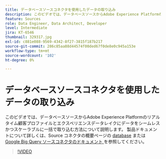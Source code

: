 ```yaml
---
title: データベースソースコネクタを使用したデータの取り込み
description: このビデオでは、データベースソースからAdobe Experience Platformのリアルタイム顧客プロファイルとエクスペリエンスデータレイクにデータをシームレスかつスケーラブルに一括で取り込む方法について説明します。
feature: Sources
role: Data Engineer, Data Architect, Developer
level: Intermediate
jira: KT-6546
thumbnail: 329317.jpg
exl-id: c881e088-9569-4342-8f27-3815f187b217
source-git-commit: 286c85aa88d44574f00ded67f0de8e0c945a153e
workflow-type: tm+mt
source-wordcount: '102'
ht-degree: 0%

---
```


# データベースソースコネクタを使用したデータの取り込み

このビデオでは、データベースソースからAdobe Experience Platformのリアルタイム顧客プロファイルとエクスペリエンスデータレイクにデータをシームレスかつスケーラブルに一括で取り込む方法について説明します。 製品ドキュメントについて詳しくは、Source コネクタの概要ページの [database](https://experienceleague.adobe.com/docs/experience-platform/sources/home.html?lang=ja#database) または [Google Big Query ソースコネクタのドキュメント ](https://experienceleague.adobe.com/docs/experience-platform/sources/ui-tutorials/create/databases/bigquery.html?lang=ja) を参照してください。

>[!VIDEO](https://video.tv.adobe.com/v/329317?learn=on&enablevpops)
